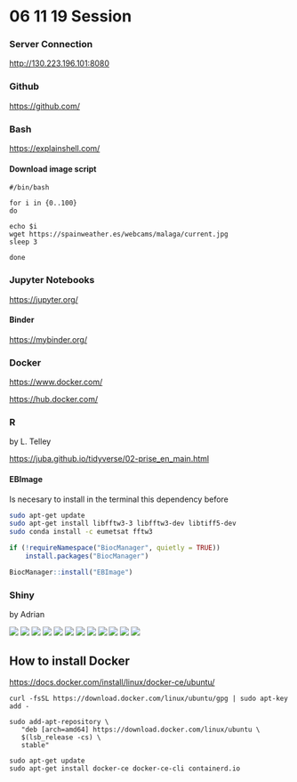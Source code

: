# 06 11 19 Session


### Server Connection
http://130.223.196.101:8080

### Github
https://github.com/

### Bash
https://explainshell.com/

#### Download image script

```
#/bin/bash

for i in {0..100}
do

echo $i
wget https://spainweather.es/webcams/malaga/current.jpg
sleep 3

done
```

### Jupyter Notebooks
https://jupyter.org/

#### Binder
https://mybinder.org/

### Docker
https://www.docker.com/

https://hub.docker.com/

### R
by L. Telley

https://juba.github.io/tidyverse/02-prise_en_main.html

#### EBImage

Is necesary to install in the terminal this dependency before

```bash
sudo apt-get update
sudo apt-get install libfftw3-3 libfftw3-dev libtiff5-dev
sudo conda install -c eumetsat fftw3
```

```R
if (!requireNamespace("BiocManager", quietly = TRUE))
    install.packages("BiocManager")

BiocManager::install("EBImage")
```

### Shiny

by Adrian

![](06_11_19_img/Slide1.JPG)
![](06_11_19_img/Slide2.JPG)
![](06_11_19_img/Slide4.JPG)
![](06_11_19_img/Slide5.JPG)
![](06_11_19_img/Slide6.JPG)
![](06_11_19_img/Slide7.JPG)
![](06_11_19_img/Slide8.JPG)
![](06_11_19_img/Slide9.JPG)
![](06_11_19_img/Slide10.JPG)
![](06_11_19_img/Slide11.JPG)
![](06_11_19_img/Slide12.JPG)
![](06_11_19_img/Slide13.JPG)

## How to install Docker

https://docs.docker.com/install/linux/docker-ce/ubuntu/

```
curl -fsSL https://download.docker.com/linux/ubuntu/gpg | sudo apt-key add -

sudo add-apt-repository \
   "deb [arch=amd64] https://download.docker.com/linux/ubuntu \
   $(lsb_release -cs) \
   stable"

sudo apt-get update
sudo apt-get install docker-ce docker-ce-cli containerd.io

```
